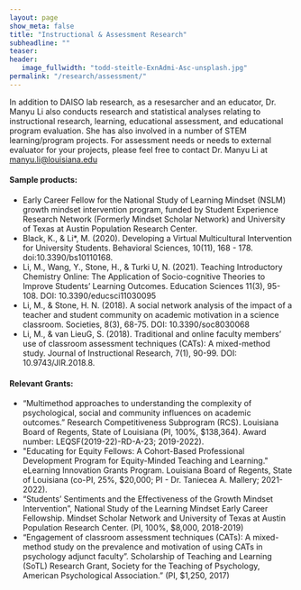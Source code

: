 ```yaml
---
layout: page
show_meta: false
title: "Instructional & Assessment Research"
subheadline: ""
teaser:  
header:
   image_fullwidth: "todd-steitle-ExnAdmi-Asc-unsplash.jpg"
permalink: "/research/assessment/"
---
```


In addition to DAISO lab research, as a resesarcher and an educator, Dr. Manyu Li also conducts research and statistical analyses relating to instructional research, learning, educational assessment, and educational program evaluation. She has also involved in a number of STEM learning/program projects. For assessment needs or needs to external evaluator for your projects, please feel free to contact Dr. Manyu Li at manyu.li@louisiana.edu

#### Sample products:
* Early Career Fellow for the National Study of Learning Mindset (NSLM) growth mindset intervention program, funded by Student Experience Research Network (Formerly Mindset Scholar Network) and University of Texas at Austin Population Research Center. 
* Black, K., & Li*, M. (2020). Developing a Virtual Multicultural Intervention for University Students. Behavioral Sciences, 10(11), 168 - 178. doi:10.3390/bs10110168.
* Li, M., Wang, Y., Stone, H., & Turki U, N. (2021). Teaching Introductory Chemistry Online: The Application of Socio-cognitive Theories to Improve Students’ Learning Outcomes. Education Sciences 11(3), 95-108. DOI: 10.3390/educsci11030095
* Li, M., & Stone, H. N. (2018). A social network analysis of the impact of a teacher and student community on academic motivation in a science classroom.  Societies, 8(3), 68-75. DOI: 10.3390/soc8030068
* Li, M., & van LieuG, S. (2018). Traditional and online faculty members’ use of classroom assessment techniques (CATs): A mixed-method study.  Journal of Instructional Research, 7(1), 90-99. DOI: 10.9743/JIR.2018.8. 

#### Relevant Grants:
*	“Multimethod approaches to understanding the complexity of psychological, social and community influences on academic outcomes.”  Research Competitiveness Subprogram (RCS). Louisiana Board of Regents, State of Louisiana (PI, 100%, $138,364). Award number: LEQSF(2019-22)-RD-A-23; 2019-2022).
*  "Educating for Equity Fellows: A Cohort-Based Professional Development Program for Equity-Minded Teaching and Learning." eLearning Innovation Grants Program. Louisiana Board of Regents, State of Louisiana (co-PI, 25%, $20,000; PI - Dr. Taniecea A. Mallery; 2021-2022). 
*	“Students’ Sentiments and the Effectiveness of the Growth Mindset Intervention”, National Study of the Learning Mindset Early Career Fellowship.  Mindset Scholar Network and University of Texas at Austin Population Research Center.  (PI, 100%, $8,000, 2018-2019)
* “Engagement of classroom assessment techniques (CATs): A mixed-method study on the prevalence and motivation of using CATs in psychology adjunct faculty”. Scholarship of Teaching and Learning (SoTL) Research Grant, Society for the Teaching of Psychology, American Psychological Association.” (PI, $1,250, 2017)